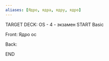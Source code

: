 ```yaml
---
aliases: [Ядро, ядра, ядру, ядро]
---
```


TARGET DECK: OS - 4 - экзамен
START
Basic

Front: Ядро ос

Back: 
<!--ID: 1663653688354-->
END


